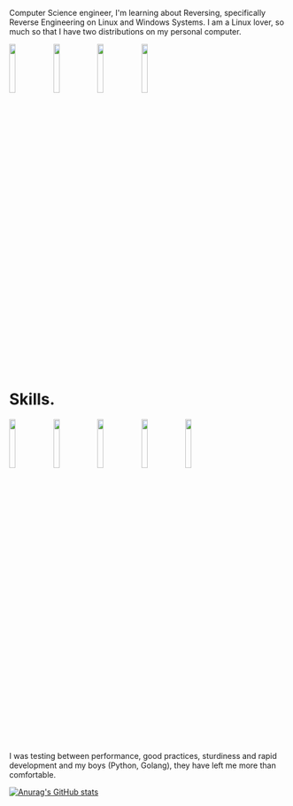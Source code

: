 

Computer Science engineer, I'm learning about Reversing, specifically Reverse Engineering on Linux and Windows Systems. I am a Linux lover, so much so that I have two distributions on my personal computer.

<p>
  <img width="15%" src="[https://www.vectorlogo.zone/logos/debian/debian-ar21.svg](https://raw.githubusercontent.com/PapirusDevelopmentTeam/papirus-icon-theme/master/Papirus/64x64/apps/ghidra.svg)" />
  <img width="15%" src="https://www.vectorlogo.zone/logos/archlinux/archlinux-ar21.svg" />
  <img width="15%" src="https://www.vectorlogo.zone/logos/ubuntu/ubuntu-ar21.svg" />
  <img width="15%" src="https://www.vectorlogo.zone/logos/gnu_bash/gnu_bash-ar21.svg" />
</p>


<strong>Skills.</strong>
=======
<p>
  <img width="15%" src="https://www.vectorlogo.zone/logos/python/python-ar21.svg" />
  <img width="15%" src="https://www.vectorlogo.zone/logos/golang/golang-ar21.svg" />
  <img width="15%" src="https://www.vectorlogo.zone/logos/vuejs/vuejs-ar21.svg" />
  <img width="15%" src="https://www.vectorlogo.zone/logos/linux/linux-ar21.svg" />
  <img width="15%" src="https://www.vectorlogo.zone/logos/docker/docker-ar21.svg" />
</p>


I was testing between performance, good practices, sturdiness and rapid development and my boys (Python, Golang), they have left me more than comfortable.


[![Anurag's GitHub stats](https://github-readme-stats.vercel.app/api?username=Arturo0911)](https://github.com/anuraghazra/github-readme-stats)
